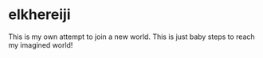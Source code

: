 # elkhereiji
This is my own attempt to join a new world. This is just baby steps to reach my imagined world!
